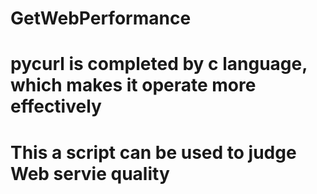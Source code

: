 # GetWebPerformance
# pycurl is completed by c language, which makes it operate more effectively
# This a script can be used to judge Web servie quality
